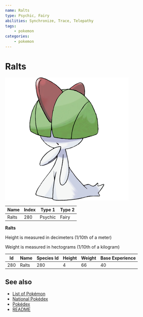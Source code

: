 ```yaml
---
name: Ralts
type: Psychic, Fairy
abilities: Synchronize, Trace, Telepathy
tags:
    - pokemon
categories:
    - pokemon
---
```


# Ralts


![Ralts](images/280.png)

| **Name** | **Index** | **Type 1** | **Type 2** |
|----|----|----|----|
| Ralts | 280 | Psychic | Fairy  |

**Ralts** 


Height is measured in decimeters (1/10th of a meter)

Weight is measured in hectograms (1/10th of a kilogram)

| **Id** | **Name** | **Species Id** | **Height** | **Weight** | **Base Experience** |
|--------|----------|----------------|------------|------------|---------------------|
| 280 | Ralts | 280 | 4 | 66 | 40 |


## See also

- [List of Pokémon](../pokemon.md)
- [National Pokédex](../national_pokedex.md)
- [Pokédex](../pokedex.md)
- [README](../README.md)
